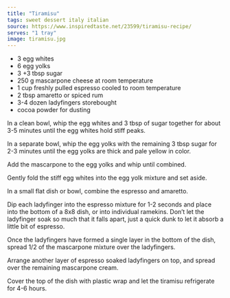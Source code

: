 ```yaml
---
title: "Tiramisu"
tags: sweet dessert italy italian
source: https://www.inspiredtaste.net/23599/tiramisu-recipe/
serves: "1 tray"
image: tiramisu.jpg
---
```

* 3 egg whites
* 6 egg yolks
* 3 +3 tbsp sugar
* 250 g mascarpone cheese at room temperature
* 1 cup freshly pulled espresso cooled to room temperature
* 2 tbsp amaretto or spiced rum
* 3-4 dozen ladyfingers storebought
* cocoa powder for dusting

In a clean bowl, whip the egg whites and 3 tbsp of sugar together for about 3-5 minutes until the egg whites hold stiff peaks.

In a separate bowl, whip the egg yolks with the remaining 3 tbsp sugar for 2-3 minutes until the egg yolks are thick and pale yellow in color.

Add the mascarpone to the egg yolks and whip until combined.

Gently fold the stiff egg whites into the egg yolk mixture and set aside.

In a small flat dish or bowl, combine the espresso and amaretto.

Dip each ladyfinger into the espresso mixture for 1-2 seconds and place into the bottom of a 8x8 dish, or into individual ramekins. Don’t let the ladyfinger soak so much that it falls apart, just a quick dunk
to let it absorb a little bit of espresso.

Once the ladyfingers have formed a single layer in the bottom of the dish, spread 1/2 of the mascarpone mixture over the ladyfingers.

Arrange another layer of espresso soaked ladyfingers on top, and spread over the remaining mascarpone cream.

Cover the top of the dish with plastic wrap and let the tiramisu refrigerate for 4-6 hours.
